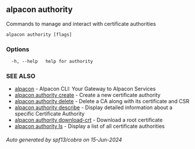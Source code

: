 ## alpacon authority

Commands to manage and interact with certificate authorities

```
alpacon authority [flags]
```

### Options

```
  -h, --help   help for authority
```

### SEE ALSO

* [alpacon](alpacon.md)	 - Alpacon CLI: Your Gateway to Alpacon Services
* [alpacon authority create](alpacon_authority_create.md)	 - Create a new certificate authority
* [alpacon authority delete](alpacon_authority_delete.md)	 - Delete a CA along with its certificate and CSR
* [alpacon authority describe](alpacon_authority_describe.md)	 - Display detailed information about a specific Certificate Authority
* [alpacon authority download-crt](alpacon_authority_download-crt.md)	 - Download a root certificate
* [alpacon authority ls](alpacon_authority_ls.md)	 - Display a list of all certificate authorities

###### Auto generated by spf13/cobra on 15-Jun-2024
